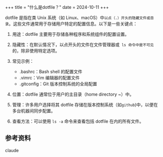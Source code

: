 +++
title = "什么是dotfile？"
date = 2024-10-11
+++

dotfile 是指在类 Unix 系统（如 Linux、macOS）中`以点（.）开头的隐藏文件或目录`。这些文件通常用于存储用户特定的配置信息。以下是一些关键点：

1. 用途：dotfile 主要用于存储各种程序和系统组件的配置设置。

2. 隐藏性：在默认情况下，以点开头的文件在文件管理器或` ls 命令中是不可见`的，除非使用特定选项。

3. 常见示例：
   - .bashrc：Bash shell 的配置文件
   - .vimrc：Vim 编辑器的配置文件
   - .gitconfig：Git 版本控制系统的全局配置

4. 位置：dotfile 通常位于用户的主目录（home directory ~）中。

5. 管理：许多用户选择将其 dotfile 存储在版本控制系统（如`github`)中，以便在多台机器间同步配置。

6. 查看方法：可以使用 `ls -a` 命令来查看包括 dotfile 在内的所有文件。

## 参考资料
claude
